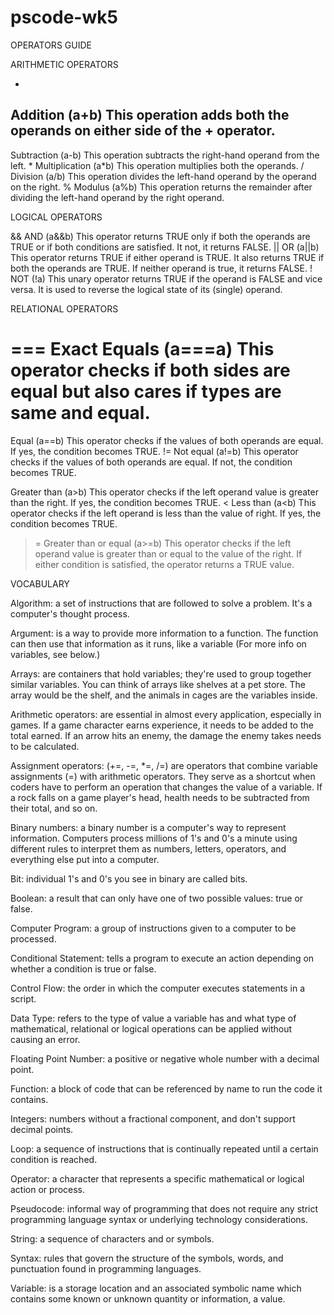 # pscode-wk5




OPERATORS GUIDE



ARITHMETIC OPERATORS

+
Addition (a+b)
This operation adds both the operands on either side of the + operator.
-
Subtraction (a-b)
This operation subtracts the right-hand operand from the left.
*
Multiplication (a*b)
This operation multiplies both the operands.
/
Division (a/b)
This operation divides the left-hand operand by the operand on the right.
%
Modulus (a%b)
This operation returns the remainder after dividing the left-hand operand by the right operand.


LOGICAL OPERATORS

&&
AND (a&&b)
This operator returns TRUE only if both the operands are TRUE or if both conditions are satisfied. It not, it returns FALSE.
||
OR (a||b)
This operator returns TRUE if either operand is TRUE. It also returns TRUE if both the operands are TRUE. If neither operand is true, it returns FALSE.
!
NOT (!a)
This unary operator returns TRUE if the operand is FALSE and vice versa. It is used to reverse the logical state of its (single) operand.


RELATIONAL OPERATORS

===
Exact Equals (a===a)
This operator checks if both sides are equal but also cares if types are same and equal.
==
Equal (a==b)
This operator checks if the values of both operands are equal. If yes, the condition becomes TRUE.
!=
Not equal (a!=b)
This operator checks if the values of both operands are equal. If not, the condition becomes TRUE.
>
Greater than (a>b)
This operator checks if the left operand value is greater than the right. If yes, the condition becomes TRUE.
<
Less than (a<b)
This operator checks if the left operand is less than the value of right. If yes, the condition becomes TRUE.
>=
Greater than or equal (a>=b)
This operator checks if the left operand value is greater than or equal to the value of the right. If either condition is satisfied, the operator returns a TRUE value.


VOCABULARY



Algorithm: a set of instructions that are followed to solve a problem. It's a computer's thought process.

Argument: is a way to provide more information to a function. The function can then use that information as it runs, like a variable (For more info on variables, see below.)

Arrays: are containers that hold variables; they're used to group together similar variables. You can think of arrays like shelves at a pet store. The array would be the shelf, and the animals in cages are the variables inside. 

Arithmetic operators: are essential in almost every application, especially in games. If a game character earns experience, it needs to be added to the total earned. If an arrow hits an enemy, the damage the enemy takes needs to be calculated.

Assignment operators:  (+=, -=, *=, /=) are operators that combine variable assignments (=) with arithmetic operators. They serve as a shortcut when coders have to perform an operation that changes the value of a variable. If a rock falls on a game player's head, health needs to be subtracted from their total, and so on.

Binary numbers: a binary number is a computer's way to represent information. Computers process millions of 1's and 0's a minute using different rules to interpret them as numbers, letters, operators, and everything else put into a computer.

Bit:  individual 1's and 0's you see in binary are called bits. 

Boolean: a result that can only have one of two possible values: true or false.

Computer Program: a group of instructions given to a computer to be processed.

Conditional Statement: tells a program to execute an action depending on whether a condition is true or false.

Control Flow: the order in which the computer executes statements in a script.

Data Type: refers to the type of value a variable has and what type of mathematical, relational or logical operations can be applied without causing an error.

Floating Point Number: a positive or negative whole number with a decimal point.

Function: a block of code that can be referenced by name to run the code it contains. 

Integers: numbers without a fractional component, and don't support decimal points.

Loop: a sequence of instructions that is continually repeated until a certain condition is reached.

Operator: a character that represents a specific mathematical or logical action or process.

Pseudocode: informal way of programming that does not require any strict programming language syntax or underlying technology considerations.

String: a sequence of characters and or symbols.

Syntax: rules that govern the structure of the symbols, words, and punctuation found in programming languages.

Variable: is a storage location and an associated symbolic name which contains some known or unknown quantity or information, a value.
